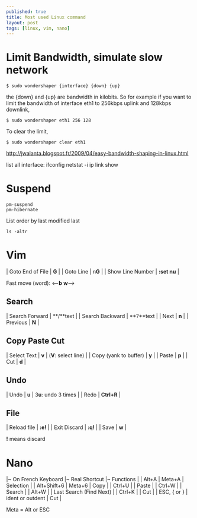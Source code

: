 ```yaml
---
published: true
title: Most used Linux command
layout: post
tags: [linux, vim, nano]
---
```

# Limit Bandwidth, simulate slow network

    $ sudo wondershaper {interface} {down} {up}

the {down} and {up} are bandwidth in kilobits. So for example if you want to limit the bandwidth of interface eth1 to 256kbps uplink and 128kbps downlink,

    $ sudo wondershaper eth1 256 128

To clear the limit,

    $ sudo wondershaper clear eth1

http://jwalanta.blogspot.fr/2009/04/easy-bandwidth-shaping-in-linux.html

list all interface: 
    ifconfig
    netstat -i
    ip link show

# Suspend

    pm-suspend
    pm-hibernate

List order by last modified last

    ls -altr

# Vim

| Goto End of File | **G** |
| Goto Line | n**G** |
| Show Line Number | **:set nu** |

Fast move (word): <--**b** **w**-->

## Search

| Search Forward | **/**text |
| Search Backward | **?**text |
| Next | **n** |
| Previous | **N** |

## Copy Paste Cut

| Select Text | **v** | (**V**: select line) |
| Copy (yank to buffer) | **y** |
| Paste | **p** |
| Cut | **d** |

## Undo

| Undo | **u** | 3**u**: undo 3 times |
| Redo | **Ctrl+R** |

## File

| Reload file | **:e!** |
| Exit Discard | **:q!** |
| Save | **w** |

**!** means discard

# Nano

|~ On French Keyboard |~ Real Shortcut |~ Functions |
| Alt+A | Meta+A | Selection |
| Alt+Shift+6 | Meta+6 | Copy |
| Ctrl+U |   | Paste |
| Ctrl+W |   | Search |
| Alt+W |   | Last Search (Find Next) |
| Ctrl+K |   | Cut |
| ESC, { or } | ident or outdent | Cut |

Meta = Alt or ESC